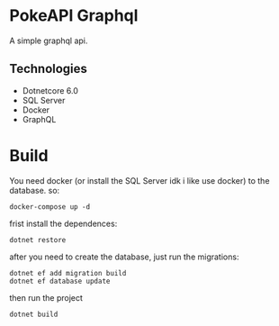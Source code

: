 # PokeAPI Graphql

A simple graphql api.

## Technologies

- Dotnetcore 6.0
- SQL Server
- Docker
- GraphQL

# Build

You need docker (or install the SQL Server idk i like use docker) to the database. so:

    docker-compose up -d

frist install the dependences:

    dotnet restore

after you need to create the database, just run the migrations:

    dotnet ef add migration build
    dotnet ef database update

then run the project

    dotnet build
